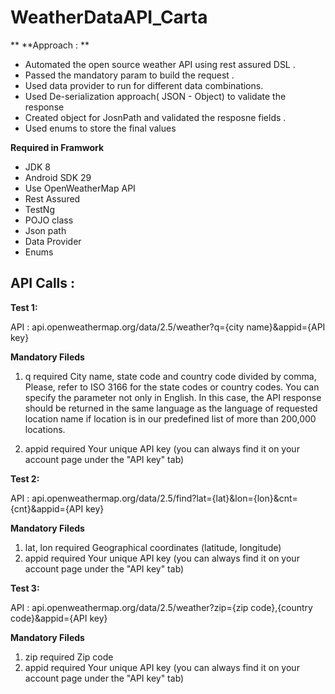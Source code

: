 # WeatherDataAPI_Carta
**
**Approach : **
- Automated the open source weather API using rest assured DSL . 
- Passed the mandatory param to build the request .
- Used data provider to run for different data combinations.
- Used De-serialization approach( JSON - Object) to validate the response 
- Created object for JosnPath and validated the resposne fields .
- Used enums to store the final values 


**Required in Framwork**

- JDK 8
- Android SDK 29
- Use OpenWeatherMap API
- Rest Assured
- TestNg
- POJO class
- Json path
- Data Provider 
- Enums 


API Calls :
----------------
**Test 1:**

API : api.openweathermap.org/data/2.5/weather?q={city name}&appid={API key} 

**Mandatory Fileds**
1) q	required	City name, state code and country code divided by comma, Please, refer to ISO 3166 for the state codes or country codes.
  You can specify the parameter not only in English. In this case, the API response should be returned in the same language as the language of requested location name if   location is in our predefined list of more than 200,000 locations.

2) appid	required	Your unique API key (you can always find it on your account page under the "API key" tab)

**Test 2:**

API : api.openweathermap.org/data/2.5/find?lat={lat}&lon={lon}&cnt={cnt}&appid={API key}

**Mandatory Fileds**
1) lat, lon	required	Geographical coordinates (latitude, longitude)
2) appid	required	Your unique API key (you can always find it on your account page under the "API key" tab)

**Test 3:**

API  : api.openweathermap.org/data/2.5/weather?zip={zip code},{country code}&appid={API key}

**Mandatory Fileds**
1) zip	required	Zip code
2) appid	required	Your unique API key (you can always find it on your account page under the "API key" tab)





